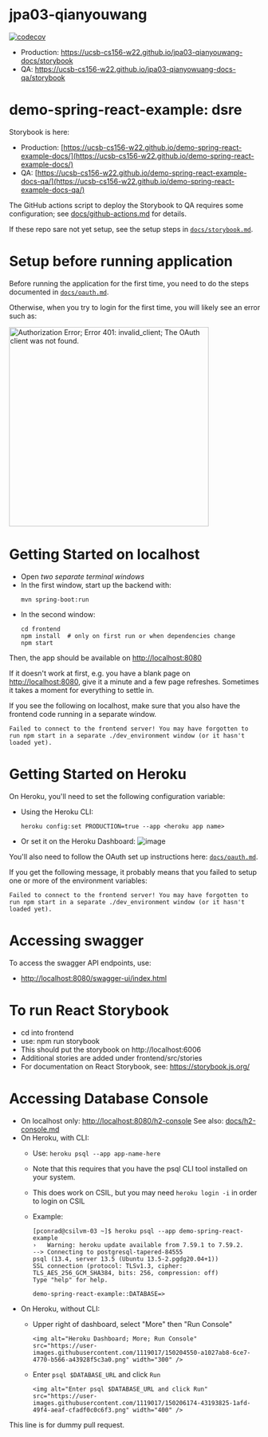 # jpa03-qianyouwang

[![codecov](https://codecov.io/gh/ucsb-cs156-w22/jpa03-qianyouwang/branch/main/graph/badge.svg?token=xD2UGpEeG9)](https://codecov.io/gh/ucsb-cs156-w22/jpa03-qianyouwang)

* Production: <https://ucsb-cs156-w22.github.io/jpa03-qianyouwang-docs/storybook>
* QA:  <https://ucsb-cs156-w22.github.io/jpa03-qianyowuang-docs-qa/storybook>

# demo-spring-react-example: dsre

Storybook is here:

* Production: [https://ucsb-cs156-w22.github.io/demo-spring-react-example-docs/](https://ucsb-cs156-w22.github.io/demo-spring-react-example-docs/)
* QA:  [https://ucsb-cs156-w22.github.io/demo-spring-react-example-docs-qa/](https://ucsb-cs156-w22.github.io/demo-spring-react-example-docs-qa/)

The GitHub actions script to deploy the Storybook to QA requires some configuration; see [docs/github-actions.md](docs/github-actions.md) for details.

If these repo sare not yet setup, see the setup steps in [`docs/storybook.md`](docs/storybook.md).

# Setup before running application

Before running the application for the first time,
you need to do the steps documented in [`docs/oauth.md`](docs/oauth.md).

Otherwise, when you try to login for the first time, you
will likely see an error such as:

<img src="https://user-images.githubusercontent.com/1119017/149858436-c9baa238-a4f7-4c52-b995-0ed8bee97487.png" alt="Authorization Error; Error 401: invalid_client; The OAuth client was not found." width="400"/>

# Getting Started on localhost

* Open *two separate terminal windows*
* In the first window, start up the backend with:
  ```
  mvn spring-boot:run
  ```
* In the second window:
  ```
  cd frontend
  npm install  # only on first run or when dependencies change
  npm start
  ```

Then, the app should be available on [http://localhost:8080](http://localhost:8080)

If it doesn't work at first, e.g. you have a blank page on  [http://localhost:8080](http://localhost:8080), give it a minute and a few page refreshes.  Sometimes it takes a moment for everything to settle in.

If you see the following on localhost, make sure that you also have the frontend code running in a separate window.

```
Failed to connect to the frontend server! You may have forgotten to run npm start in a separate ./dev_environment window (or it hasn't loaded yet).
```

# Getting Started on Heroku

On Heroku, you'll need to set the following configuration variable:

* Using the Heroku CLI:
  ```
  heroku config:set PRODUCTION=true --app <heroku app name>
  ```
* Or set it on the Heroku Dashboard:
  ![image](https://user-images.githubusercontent.com/1119017/149855768-7b56164a-98f7-4357-b877-da34b7bd9ea4.png)

You'll also need to follow the OAuth set up instructions here: [`docs/oauth.md`](docs/oauth.md).

If you get the following message, it probably means that you failed to setup one or more of the environment variables:

```
Failed to connect to the frontend server! You may have forgotten to run npm start in a separate ./dev_environment window (or it hasn't loaded yet).
```

# Accessing swagger

To access the swagger API endpoints, use:

* [http://localhost:8080/swagger-ui/index.html](http://localhost:8080/swagger-ui/index.html)

# To run React Storybook

* cd into frontend
* use: npm run storybook
* This should put the storybook on http://localhost:6006
* Additional stories are added under frontend/src/stories
* For documentation on React Storybook, see: https://storybook.js.org/

# Accessing Database Console

* On localhost only: [http://localhost:8080/h2-console](http://localhost:8080/h2-console)  See also: [docs/h2-console.md](docs/h2-console.md)
* On Heroku, with CLI:
  - Use: `heroku psql --app app-name-here`
  - Note that this requires that you have the psql CLI tool installed on your system.
  - This does work on CSIL, but you may need `heroku login -i` in order to login on CSIL
  - Example:

    ```
    [pconrad@csilvm-03 ~]$ heroku psql --app demo-spring-react-example
    ›   Warning: heroku update available from 7.59.1 to 7.59.2.
    --> Connecting to postgresql-tapered-84555
    psql (13.4, server 13.5 (Ubuntu 13.5-2.pgdg20.04+1))
    SSL connection (protocol: TLSv1.3, cipher: TLS_AES_256_GCM_SHA384, bits: 256, compression: off)
    Type "help" for help.

    demo-spring-react-example::DATABASE=> 
    ```
* On Heroku, without CLI:
  - Upper right of dashboard, select "More" then "Run Console"

    `<img alt="Heroku Dashboard; More; Run Console" src="https://user-images.githubusercontent.com/1119017/150204550-a1027ab8-6ce7-4770-b566-a43928f5c3a0.png" width="300" />`
  - Enter `psql $DATABASE_URL` and click `Run`

    `<img alt="Enter psql $DATABASE_URL and click Run" src="https://user-images.githubusercontent.com/1119017/150206174-43193825-1afd-49f4-aeaf-cfadf0c0c6f3.png" width="400" />`


This line is for dummy pull request.
